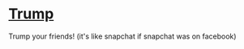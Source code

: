 [Trump](http://trumpyourfriends.com)
===================================

Trump your friends! (it's like snapchat if snapchat was on facebook)
